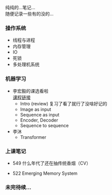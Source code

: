 纯纯的...笔记...  
随便记录一些有的没的...

### 操作系统
- 线程与进程
- 内存管理
- IO
- 死锁
- 多处理机系统

### 机器学习
- 李宏毅的课选看啦  
  [课程链接](https://speech.ee.ntu.edu.tw/~hylee/ml/2022-spring.php)
  - Intro (review) 复习了看了就行了没啥好记的
  - Image as input
  - Sequence as input
  - Encoder, Decoder
  - Sequence to sequence
- 李沐
  - Transformer



### 上课笔记
- 549 什么年代了还在抽传统香烟（CV）

- 522 Emerging Memory System
### 未完待续...
